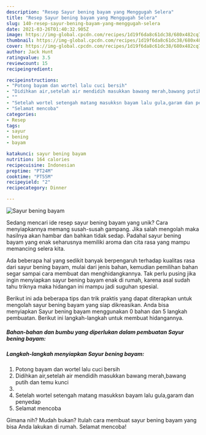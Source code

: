 ```yaml
---
description: "Resep Sayur bening bayam yang Menggugah Selera"
title: "Resep Sayur bening bayam yang Menggugah Selera"
slug: 140-resep-sayur-bening-bayam-yang-menggugah-selera
date: 2021-03-26T01:40:32.905Z
image: https://img-global.cpcdn.com/recipes/1d19f6da8c61dc38/680x482cq70/sayur-bening-bayam-foto-resep-utama.jpg
thumbnail: https://img-global.cpcdn.com/recipes/1d19f6da8c61dc38/680x482cq70/sayur-bening-bayam-foto-resep-utama.jpg
cover: https://img-global.cpcdn.com/recipes/1d19f6da8c61dc38/680x482cq70/sayur-bening-bayam-foto-resep-utama.jpg
author: Jack Hunt
ratingvalue: 3.5
reviewcount: 15
recipeingredient:

recipeinstructions:
- "Potong bayam dan wortel lalu cuci bersih"
- "Didihkan air,setelah air mendidih masukkan bawang merah,bawang putih dan temu kunci"
- ""
- "Setelah wortel setengah matang masukksn bayam lalu gula,garam dan penyedap"
- "Selamat mencoba"
categories:
- Resep
tags:
- sayur
- bening
- bayam

katakunci: sayur bening bayam 
nutrition: 164 calories
recipecuisine: Indonesian
preptime: "PT24M"
cooktime: "PT55M"
recipeyield: "2"
recipecategory: Dinner

---
```



![Sayur bening bayam](https://img-global.cpcdn.com/recipes/1d19f6da8c61dc38/680x482cq70/sayur-bening-bayam-foto-resep-utama.jpg)

Sedang mencari ide resep sayur bening bayam yang unik? Cara menyiapkannya memang susah-susah gampang. Jika salah mengolah maka hasilnya akan hambar dan bahkan tidak sedap. Padahal sayur bening bayam yang enak seharusnya memiliki aroma dan cita rasa yang mampu memancing selera kita.



Ada beberapa hal yang sedikit banyak berpengaruh terhadap kualitas rasa dari sayur bening bayam, mulai dari jenis bahan, kemudian pemilihan bahan segar sampai cara membuat dan menghidangkannya. Tak perlu pusing jika ingin menyiapkan sayur bening bayam enak di rumah, karena asal sudah tahu triknya maka hidangan ini mampu jadi suguhan spesial.


Berikut ini ada beberapa tips dan trik praktis yang dapat diterapkan untuk mengolah sayur bening bayam yang siap dikreasikan. Anda bisa menyiapkan Sayur bening bayam menggunakan 0 bahan dan 5 langkah pembuatan. Berikut ini langkah-langkah untuk membuat hidangannya.

<!--inarticleads1-->

##### Bahan-bahan dan bumbu yang diperlukan dalam pembuatan Sayur bening bayam:





<!--inarticleads2-->

##### Langkah-langkah menyiapkan Sayur bening bayam:

1. Potong bayam dan wortel lalu cuci bersih
1. Didihkan air,setelah air mendidih masukkan bawang merah,bawang putih dan temu kunci
1. 
1. Setelah wortel setengah matang masukksn bayam lalu gula,garam dan penyedap
1. Selamat mencoba




Gimana nih? Mudah bukan? Itulah cara membuat sayur bening bayam yang bisa Anda lakukan di rumah. Selamat mencoba!
